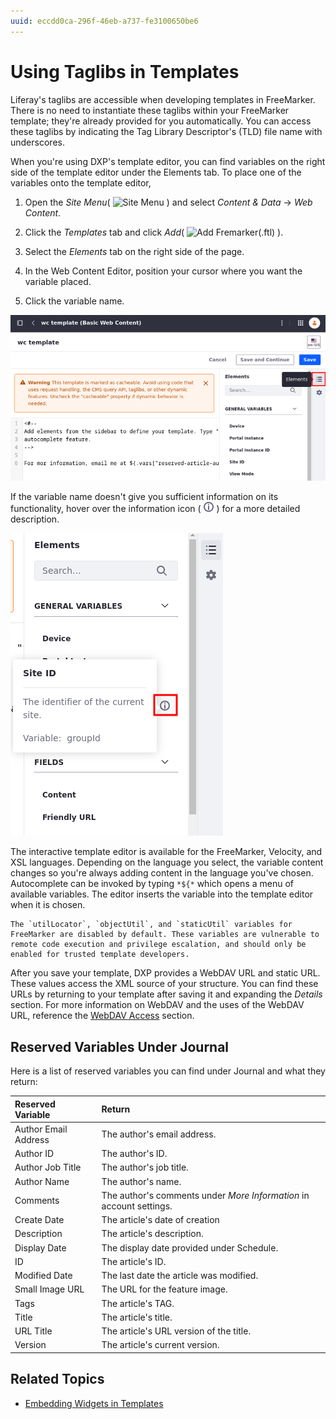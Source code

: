 ```yaml
---
uuid: eccdd0ca-296f-46eb-a737-fe3100650be6
---
```

# Using Taglibs in Templates

Liferay's taglibs are accessible when developing templates in FreeMarker. There is no need to instantiate these taglibs within your FreeMarker template; they're already provided for you automatically. You can access these taglibs by indicating the Tag Library Descriptor's (TLD) file name with underscores.

When you're using DXP's template editor, you can find variables on the right side of the template editor under the Elements tab. To place one of the variables onto the template editor,

1. Open the *Site Menu*( ![Site Menu](../../../images/icon-product-menu.png) ) and select *Content & Data* &rarr; *Web Content*.

1. Click the *Templates* tab and click *Add*( ![Add Fremarker(.ftl)](../../../images/icon-add.png) ).

1. Select the *Elements* tab on the right side of the page.

1. In the Web Content Editor, position your cursor where you want the variable placed.

1. Click the variable name.

![Access variables under the Elements tab](using-taglibs-in-templates/images/01.png)

If the variable name doesn't give you sufficient information on its functionality, hover over the information icon ( ![Information icon](../../../images/icon-information.png) ) for a more detailed description.

![Hover over an information icon next to a variable for a more detailed description of the variable.](./using-taglibs-in-templates/images/02.png)

The interactive template editor is available for the FreeMarker, Velocity, and XSL languages. Depending on the language you select, the variable content changes so you're always adding content in the language you've chosen. Autocomplete can be invoked by typing `*${*` which opens a menu of available variables. The editor inserts the variable into the template editor when it is chosen.

```{note}
The `utilLocator`, `objectUtil`, and `staticUtil` variables for FreeMarker are disabled by default. These variables are vulnerable to remote code execution and privilege escalation, and should only be enabled for trusted template developers.
```

After you save your template, DXP provides a WebDAV URL and static URL. These values access the XML source of your structure. You can find these URLs by returning to your template after saving it and expanding the *Details* section. For more information on WebDAV and the uses of the WebDAV URL, reference the [WebDAV Access](../../documents-and-media/publishing-and-sharing/accessing-documents-with-webdav.md) section.

## Reserved Variables Under Journal

Here is a list of reserved variables you can find under Journal and what they return:

| Reserved Variable | Return |
| :--- | :--- |
| Author Email Address | The author's email address. |
| Author ID | The author's ID. |
| Author Job Title | The author's job title. |
| Author Name | The author's name. |
| Comments | The author's comments under *More Information* in account settings. |
| Create Date | The article's date of creation |
| Description | The article's description. |
| Display Date | The display date provided under Schedule. |
| ID | The article's ID. |
| Modified Date | The last date the article was modified. |
| Small Image URL | The URL for the feature image. |
| Tags | The article's TAG. |
| Title | The article's title. |
| URL Title | The article's URL version of the title. |
| Version | The article's current version. |



## Related Topics

* [Embedding Widgets in Templates](./embedding-widgets-in-templates.md)

